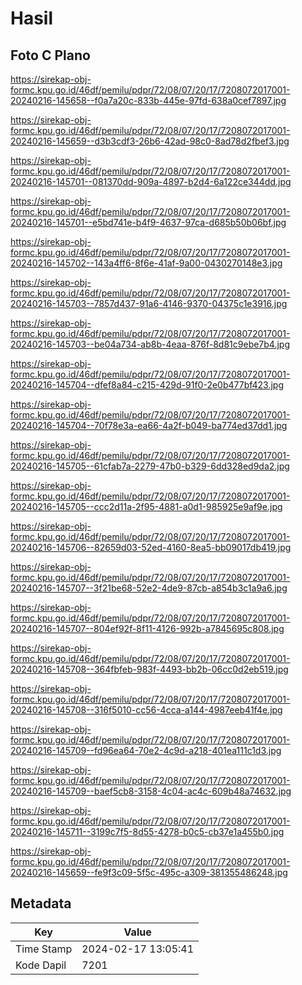 # Hasil

## Foto C Plano

https://sirekap-obj-formc.kpu.go.id/46df/pemilu/pdpr/72/08/07/20/17/7208072017001-20240216-145658--f0a7a20c-833b-445e-97fd-638a0cef7897.jpg

https://sirekap-obj-formc.kpu.go.id/46df/pemilu/pdpr/72/08/07/20/17/7208072017001-20240216-145659--d3b3cdf3-26b6-42ad-98c0-8ad78d2fbef3.jpg

https://sirekap-obj-formc.kpu.go.id/46df/pemilu/pdpr/72/08/07/20/17/7208072017001-20240216-145701--081370dd-909a-4897-b2d4-6a122ce344dd.jpg

https://sirekap-obj-formc.kpu.go.id/46df/pemilu/pdpr/72/08/07/20/17/7208072017001-20240216-145701--e5bd741e-b4f9-4637-97ca-d685b50b06bf.jpg

https://sirekap-obj-formc.kpu.go.id/46df/pemilu/pdpr/72/08/07/20/17/7208072017001-20240216-145702--143a4ff6-8f6e-41af-9a00-0430270148e3.jpg

https://sirekap-obj-formc.kpu.go.id/46df/pemilu/pdpr/72/08/07/20/17/7208072017001-20240216-145703--7857d437-91a6-4146-9370-04375c1e3916.jpg

https://sirekap-obj-formc.kpu.go.id/46df/pemilu/pdpr/72/08/07/20/17/7208072017001-20240216-145703--be04a734-ab8b-4eaa-876f-8d81c9ebe7b4.jpg

https://sirekap-obj-formc.kpu.go.id/46df/pemilu/pdpr/72/08/07/20/17/7208072017001-20240216-145704--dfef8a84-c215-429d-91f0-2e0b477bf423.jpg

https://sirekap-obj-formc.kpu.go.id/46df/pemilu/pdpr/72/08/07/20/17/7208072017001-20240216-145704--70f78e3a-ea66-4a2f-b049-ba774ed37dd1.jpg

https://sirekap-obj-formc.kpu.go.id/46df/pemilu/pdpr/72/08/07/20/17/7208072017001-20240216-145705--61cfab7a-2279-47b0-b329-6dd328ed9da2.jpg

https://sirekap-obj-formc.kpu.go.id/46df/pemilu/pdpr/72/08/07/20/17/7208072017001-20240216-145705--ccc2d11a-2f95-4881-a0d1-985925e9af9e.jpg

https://sirekap-obj-formc.kpu.go.id/46df/pemilu/pdpr/72/08/07/20/17/7208072017001-20240216-145706--82659d03-52ed-4160-8ea5-bb09017db419.jpg

https://sirekap-obj-formc.kpu.go.id/46df/pemilu/pdpr/72/08/07/20/17/7208072017001-20240216-145707--3f21be68-52e2-4de9-87cb-a854b3c1a9a6.jpg

https://sirekap-obj-formc.kpu.go.id/46df/pemilu/pdpr/72/08/07/20/17/7208072017001-20240216-145707--804ef92f-8f11-4126-992b-a7845695c808.jpg

https://sirekap-obj-formc.kpu.go.id/46df/pemilu/pdpr/72/08/07/20/17/7208072017001-20240216-145708--364fbfeb-983f-4493-bb2b-06cc0d2eb519.jpg

https://sirekap-obj-formc.kpu.go.id/46df/pemilu/pdpr/72/08/07/20/17/7208072017001-20240216-145708--316f5010-cc56-4cca-a144-4987eeb41f4e.jpg

https://sirekap-obj-formc.kpu.go.id/46df/pemilu/pdpr/72/08/07/20/17/7208072017001-20240216-145709--fd96ea64-70e2-4c9d-a218-401ea111c1d3.jpg

https://sirekap-obj-formc.kpu.go.id/46df/pemilu/pdpr/72/08/07/20/17/7208072017001-20240216-145709--baef5cb8-3158-4c04-ac4c-609b48a74632.jpg

https://sirekap-obj-formc.kpu.go.id/46df/pemilu/pdpr/72/08/07/20/17/7208072017001-20240216-145711--3199c7f5-8d55-4278-b0c5-cb37e1a455b0.jpg

https://sirekap-obj-formc.kpu.go.id/46df/pemilu/pdpr/72/08/07/20/17/7208072017001-20240216-145659--fe9f3c09-5f5c-495c-a309-381355486248.jpg


## Metadata

| Key        | Value               |
| ---------- | ------------------- |
| Time Stamp | 2024-02-17 13:05:41 |
| Kode Dapil | 7201                |



